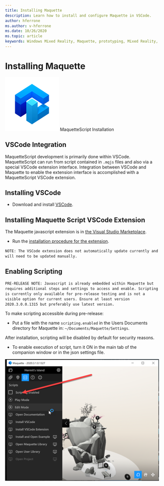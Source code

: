 ```yaml
---
title: Installing Maquette
description: Learn how to install and configure Maquette in VSCode.
author: hferrone
ms.author: v-hferrone
ms.date: 10/26/2020
ms.topic: article
keywords: Windows Mixed Reality, Maquette, prototyping, Mixed Reality, Virtual Reality, VR, MR, Feedback, Feedback Hub, bugs
---
```


# Installing Maquette

![Logo](../images/MaquetteIcon.png) MaquetteScript Installation

## VSCode Integration

MaquetteScript development is primarily done within VSCode. MaquetteScript can run from script contained in `.mqjs` files and also via a special VSCode extension interface. Integration between VSCode and Maquette to enable the extension interface is accomplished with a MaquetteScript VSCode extension.

## Installing VSCode

* Download and install [VSCode](https://code.visualstudio.com). 

## Installing Maquette Script VSCode Extension

The Maquette javascript extension is in [the Visual Studio Marketplace](https://marketplace.visualstudio.com/items?itemName=ms-maquette.vscode-maquette-javascript).

* Run the [installation procedure for the extension](vscode:extension/ms-maquette.vscode-maquette-javascript).

`NOTE: The VSCode extension does not automatically update currently and will need to be updated manually.`

## Enabling Scripting 

`PRE-RELEASE NOTE: Javascript is already embedded within Maquette but requires additional steps and settings to access and enable. Scripting is currently only available for pre-release testing and is not a visible option for current users. Ensure at least version 2020.3.0.0.1315 but preferably use latest version.`

To make scripting accessible during pre-release:

* Put a file with the name `scripting.enabled` in the Users Documents directory for Maquette in: `~/Documents/Maquette/Settings`.

After installation, scripting will be disabled by default for security reasons.

* To enable execution of script, turn it ON in the main tab of the companion window or in the json settings file.

![Enabling scripting in VS Code](images/IntroductionEnableScripting.png)


